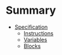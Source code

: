 # Summary
- [Specification](specification/specification.md)
  - [Instructions](specification/instructions.md)
  - [Variables](specification/variables.md)
  - [Blocks](specification/blocks.md)

